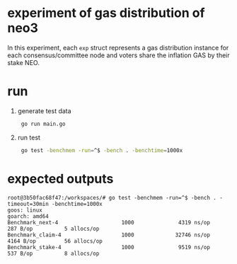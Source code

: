 # experiment of gas distribution of neo3

In this experiment, each `exp` struct represents a gas distribution instance for each consensus/committee node and voters share the inflation GAS by their stake NEO.

# run

1. generate test data

   ```sh
    go run main.go
   ```
2. run test

   ```sh
    go test -benchmem -run=^$ -bench . -benchtime=1000x
   ```

# expected outputs

```
root@3b50fac68f47:/workspaces/# go test -benchmem -run=^$ -bench . -timeout=30min -benchtime=1000x
goos: linux
goarch: amd64
Benchmark_next-4                    1000              4319 ns/op             287 B/op          5 allocs/op
Benchmark_claim-4                   1000             32746 ns/op            4164 B/op         56 allocs/op
Benchmark_stake-4                   1000              9519 ns/op             537 B/op          8 allocs/op
```
